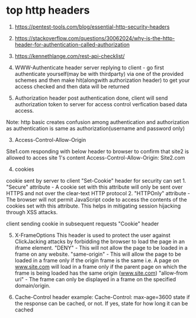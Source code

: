# top http headers
1. https://pentest-tools.com/blog/essential-http-security-headers
2. https://stackoverflow.com/questions/30062024/why-is-the-http-header-for-authentication-called-authorization
3. https://kennethlange.com/rest-api-checklist/

1. WWW-Authenticate header
	server replying to client - go first authenticate yourself(may be with thirdparty) via one of the provided schemes
	and then make hit(alongwith authorization header) to get your access checked and then data will  be returned

2. Authorization header
	post authentication done, client will send authorization token to server for access control verfication based data access.

Note: http basic creates confusion among authentication and authorization as authentication is same as authorization(username and password only)

3. Access-Control-Allow-Origin

Site1.com responding with below header to browser to confirm that site2 is allowed to acces site 1's content
Access-Control-Allow-Origin: Site2.com

4. cookies 

cookie sent by server to client
"Set-Cookie" header
for security can set 
	1. "Secure" attribute - A cookie set with this attribute will only be sent over HTTPS and not over the clear-text HTTP protocol
	2. "HTTPOnly" attribute - The browser will not permit JavaScript code to access the contents of the cookies set with this attribute. 
				This helps in mitigating session hijacking through XSS attacks.

client sending cookie in subsequent requests
"Cookie" header

5. X-FrameOptions 
This header is used to protect the user against ClickJacking attacks by forbidding the browser to load the page in an iframe element.
"DENY" - This will not allow the page to be loaded in a frame on any website.
"same-origin" -  This will allow the page to be loaded in a frame only if the origin frame is the same
		 i.e. A page on www.site.com will load in a frame only if the parent page on which the frame is being loaded has the same origin (www.site.com)
"allow-from uri" - The frame can only be displayed in a frame on the specified domain/origin.

6. Cache-Control header
example: Cache-Control: max-age=3600
state if the response can be cached, or not. If yes, state for how long it can be cached
